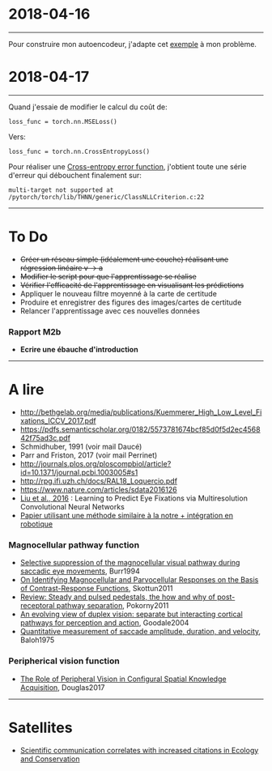 # 2018-04-16
---
Pour construire mon autoencodeur, j'adapte cet [exemple](https://github.com/MorvanZhou/PyTorch-Tutorial/blob/master/tutorial-contents/404_autoencoder.py) à mon problème.

# 2018-04-17
---
Quand j'essaie de modifier le calcul du coût de:

    loss_func = torch.nn.MSELoss()
    
Vers: 

    loss_func = torch.nn.CrossEntropyLoss()
 
Pour réaliser une [Cross-entropy error function](https://en.wikipedia.org/wiki/Cross_entropy#Cross-entropy_error_function_and_logistic_regression), j'obtient toute une série d'erreur qui débouchent finalement sur:

    multi-target not supported at /pytorch/torch/lib/THNN/generic/ClassNLLCriterion.c:22
 
---
# To Do
+ ~~Créer un réseau simple (idéalement une couche) réalisant une régression linéaire v -> a~~
+ ~~Modifier le script pour que l'apprentissage se réalise~~
+ ~~Vérifier l'efficacité de l'apprentissage en visualisant les prédictions~~
+ Appliquer le nouveau filtre moyenné à la carte de certitude
+ Produire et enregistrer des figures des images/cartes de certitude
+ Relancer l'apprentissage avec ces nouvelles données
### Rapport M2b
+ **Ecrire une ébauche d'introduction**

---
# A lire
+ http://bethgelab.org/media/publications/Kuemmerer_High_Low_Level_Fixations_ICCV_2017.pdf
+ https://pdfs.semanticscholar.org/0182/5573781674bcf85d0f5d2ec456842f75ad3c.pdf
+ Schmidhuber, 1991 (voir mail Daucé)
+ Parr and Friston, 2017 (voir mail Perrinet)
+ http://journals.plos.org/ploscompbiol/article?id=10.1371/journal.pcbi.1003005#s1
+ http://rpg.ifi.uzh.ch/docs/RAL18_Loquercio.pdf
+ https://www.nature.com/articles/sdata2016126
+ [Liu et al., 2016](http://ieeexplore.ieee.org/document/7762165/?reload=true) : Learning to Predict Eye Fixations via Multiresolution Convolutional Neural Networks
+ [Papier utilisant une méthode similaire à la notre + intégration en robotique](https://www.researchgate.net/publication/220934961_Fast_Object_Detection_with_Foveated_Imaging_and_Virtual_Saccades_on_Resource_Limited_Robots)
### Magnocellular pathway function  
+ [Selective suppression of the magnocellular visual pathway during saccadic eye movements](http://www.nature.com.lama.univ-amu.fr/articles/371511a0), Burr1994
+ [On Identifying Magnocellular and Parvocellular Responses on the Basis of Contrast-Response Functions](https://www.ncbi.nlm.nih.gov/pmc/articles/PMC3004196/), Skottun2011
+ [Review: Steady and pulsed pedestals, the how and why of post-receptoral pathway separation](http://jov.arvojournals.org/article.aspx?articleid=2191890), Pokorny2011
+ [An evolving view of duplex vision: separate but interacting cortical pathways for perception and action](http://www.sciencedirect.com/science/article/pii/S0959438804000340?via%3Dihub), Goodale2004
+ [Quantitative measurement of saccade amplitude, duration, and velocity](http://n.neurology.org/content/25/11/1065), Baloh1975
### Peripherical vision function
+ [The Role of Peripheral Vision in Configural Spatial Knowledge Acquisition](https://etd.ohiolink.edu/pg_10?0::NO:10:P10_ACCESSION_NUM:wright1496188017928082), Douglas2017

---
# Satellites
+ [Scientific communication correlates with increased citations in Ecology and Conservation](https://peerj.com/articles/4564/)